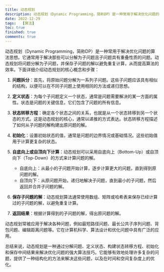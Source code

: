 ```yaml
---
title: 动态规划
description: 动态规划（Dynamic Programming，简称DP）是一种常用于解决优化问题的算法思想。它通常用于解决那些可以分解为子问题且子问题具有重叠性质的问题。动态规划将问题分解为子问题，并保存子问题的解以避免重复计算，从而提高算法的效率。
date: 2022-12-29
tags:	[算法]
toc: true
finished: true
comments: true
---
```


动态规划（Dynamic Programming，简称DP）是一种常用于解决优化问题的算法思想。它通常用于解决那些可以分解为子问题且子问题具有重叠性质的问题。动态规划将问题分解为子问题，并保存子问题的解以避免重复计算，从而提高算法的效率。下面详细介绍动态规划的核心概念和步骤：

1. **问题拆分**：首先，将原始问题分解为一系列子问题。这些子问题应该具有相似的结构，以便可以在不同子问题上使用相同的方法或递归思想。

2. **定义状态**：为每个子问题定义一个状态，通常是问题需要解决的某一方面的属性。状态是问题的关键信息，它们包含了问题的所有信息。

3. **状态转移方程**：确定各个状态之间的关系，也就是从一个状态转移到另一个状态的方式。这是动态规划的核心，通常以递推的方式表达。状态转移方程描述了如何从子问题的解构建出原问题的解。

4. **初始化**：设置初始状态的值，通常是问题的边界情况或基础情况。这些初始值用于计算更复杂的状态。

5. **自底向上或自顶向下计算**：动态规划可以采用自底向上（Bottom-Up）或自顶向下（Top-Down）的方式来计算问题的解。
   - 自底向上：从最小的子问题开始计算，逐步计算更大的问题，直到得到原问题的解。
   - 自顶向下：从原问题开始，递归地解决子问题，直到最小的子问题，然后返回并合并子问题的解。

6. **保存子问题的解**：动态规划算法通常使用数组、矩阵或哈希表来保存已经计算过的子问题的解，以避免重复计算。

7. **返回结果**：根据计算得到的子问题的解，得出原问题的解。

动态规划常被应用于解决各种问题，例如最短路径问题、最长公共子序列问题、背包问题、编辑距离问题等。它在计算机科学、算法设计和优化问题中具有广泛的应用。

总结来说，动态规划是一种通过分解问题、定义状态、构建状态转移方程、初始化和保存中间结果来解决优化问题的强大算法技巧。它能够有效地处理许多复杂的问题，提供了一种结构化的方法来解决这些问题，以及在时间和空间复杂度上的优化。